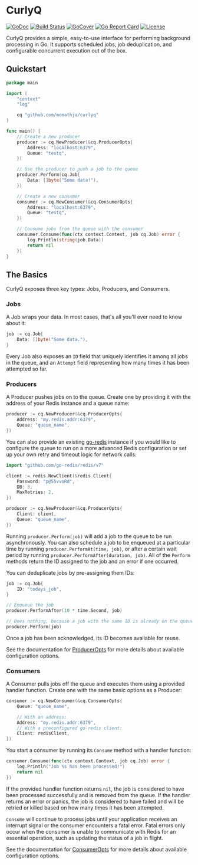 # CurlyQ

[![GoDoc](https://godoc.org/github.com/mcmathja/curlyq?status.svg)](https://godoc.org/github.com/mcmathja/curlyq)
[![Build Status](https://api.travis-ci.org/mcmathja/curlyq.svg?branch=master)](https://travis-ci.org/mcmathja/curlyq)
[![GoCover](https://gocover.io/_badge/github.com/mcmathja/curlyq)](https://gocover.io/github.com/mcmathja/curlyq)
[![Go Report Card](https://goreportcard.com/badge/github.com/mcmathja/curlyq)](https://goreportcard.com/report/github.com/mcmathja/curlyq)
[![License](https://img.shields.io/github/license/mcmathja/curlyq.svg)](https://github.com/mcmathja/curlyq/blob/master/LICENSE)

CurlyQ provides a simple, easy-to-use interface for performing background processing in Go. It supports scheduled jobs, job deduplication, and configurable concurrent execution out of the box.

## Quickstart
```go
package main

import (
	"context"
	"log"

	cq "github.com/mcmathja/curlyq"
)

func main() {
	// Create a new producer
	producer := cq.NewProducer(&cq.ProducerOpts{
		Address: "localhost:6379",
		Queue: "testq",
	})

	// Use the producer to push a job to the queue
	producer.Perform(cq.Job{
		Data: []byte("Some data!"),
	})

	// Create a new consumer
	consumer := cq.NewConsumer(&cq.ConsumerOpts{
		Address: "localhost:6379",
		Queue: "testq",
	})

	// Consume jobs from the queue with the consumer
	consumer.Consume(func(ctx context.Context, job cq.Job) error {
		log.Println(string(job.Data))
		return nil
	})
}
```

## The Basics

CurlyQ exposes three key types: Jobs, Producers, and Consumers.


### Jobs

A Job wraps your data. In most cases, that's all you'll ever need to know about it:

```go
job := cq.Job{
	Data: []byte("Some data."),
}
```

Every Job also exposes an `ID` field that uniquely identifies it among all jobs in the queue, and an `Attempt` field representing how many times it has been attempted so far.

### Producers

A Producer pushes jobs on to the queue. Create one by providing it with the address of your Redis instance and a queue name:

```go
producer := cq.NewProducer(&cq.ProducerOpts{
	Address: "my.redis.addr:6379",
	Queue: "queue_name",
})
```

You can also provide an existing [go-redis](https://github.com/go-redis/redis) instance if you would like to configure the queue to run on a more advanced Redis configuration or set up your own retry and timeout logic for network calls:

```go
import "github.com/go-redis/redis/v7"

client := redis.NewClient(&redis.Client{
	Password: "p@55vvoRd",
	DB: 3,
	MaxRetries: 2,
})

producer := cq.NewProducer(&cq.ProducerOpts{
	Client: client,
	Queue: "queue_name",
})
```

Running `producer.Perform(job)` will add a job to the queue to be run asynchronously. You can also schedule a job to be enqueued at a particular time by running `producer.PerformAt(time, job)`, or after a certain wait period by running `producer.PerformAfter(duration, job)`. All of the `Perform` methods return the ID assigned to the job and an error if one occurred.

You can deduplicate jobs by pre-assigning them IDs:

```go
job := cq.Job{
	ID: "todays_job",
}

// Enqueue the job
producer.PerformAfter(10 * time.Second, job)

// Does nothing, because a job with the same ID is already on the queue
producer.Perform(job)
```

Once a job has been acknowledged, its ID becomes available for reuse.

See the documentation for [ProducerOpts](https://godoc.org/github.com/mcmathja/curlyq#ProducerOpts) for more details about available configuration options.

### Consumers

A Consumer pulls jobs off the queue and executes them using a provided handler function. Create one with the same basic options as a Producer:

```go
consumer := cq.NewConsumer(&cq.ConsumerOpts{
	Queue: "queue_name",

	// With an address:
	Address: "my.redis.addr:6379",
	// With a preconfigured go-redis client:
	Client: redisClient,
})
```

You start a consumer by running its `Consume` method with a handler function:

```go
consumer.Consume(func(ctx context.Context, job cq.Job) error {
	log.Println("Job %s has been processed!")
	return nil
})
```

If the provided handler function returns `nil`, the job is considered to have been processed successfully and is removed from the queue. If the handler returns an error or panics, the job is considered to have failed and will be retried or killed based on how many times it has been attempted.

`Consume` will continue to process jobs until your application receives an interrupt signal or the consumer encounters a fatal error. Fatal errors only occur when the consumer is unable to communicate with Redis for an essential operation, such as updating the status of a job in flight.

See the documentation for [ConsumerOpts](https://godoc.org/github.com/mcmathja/curlyq#ConsumerOpts) for more details about available configuration options.
